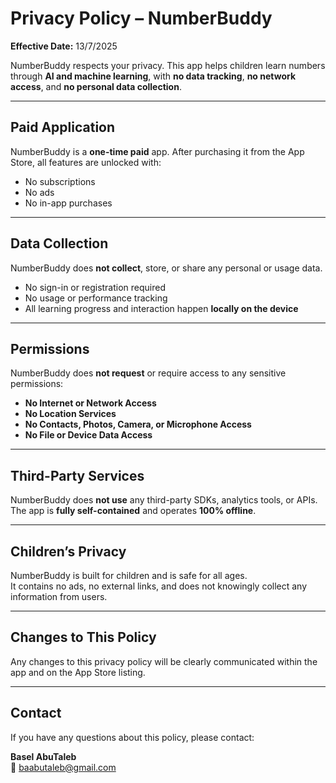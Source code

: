 # Privacy Policy – NumberBuddy

**Effective Date:** 13/7/2025

NumberBuddy respects your privacy. This app helps children learn numbers through **AI and machine learning**, with **no data tracking**, **no network access**, and **no personal data collection**.

---

## Paid Application

NumberBuddy is a **one-time paid** app. After purchasing it from the App Store, all features are unlocked with:

- No subscriptions  
- No ads  
- No in-app purchases  

---

## Data Collection

NumberBuddy does **not collect**, store, or share any personal or usage data.

- No sign-in or registration required  
- No usage or performance tracking  
- All learning progress and interaction happen **locally on the device**  

---

## Permissions

NumberBuddy does **not request** or require access to any sensitive permissions:

- **No Internet or Network Access**  
- **No Location Services**  
- **No Contacts, Photos, Camera, or Microphone Access**  
- **No File or Device Data Access**  

---

## Third-Party Services

NumberBuddy does **not use** any third-party SDKs, analytics tools, or APIs.  
The app is **fully self-contained** and operates **100% offline**.

---

## Children’s Privacy

NumberBuddy is built for children and is safe for all ages.  
It contains no ads, no external links, and does not knowingly collect any information from users.

---

## Changes to This Policy

Any changes to this privacy policy will be clearly communicated within the app and on the App Store listing.

---

## Contact

If you have any questions about this policy, please contact:

**Basel AbuTaleb**  
📧 baabutaleb@gmail.com
